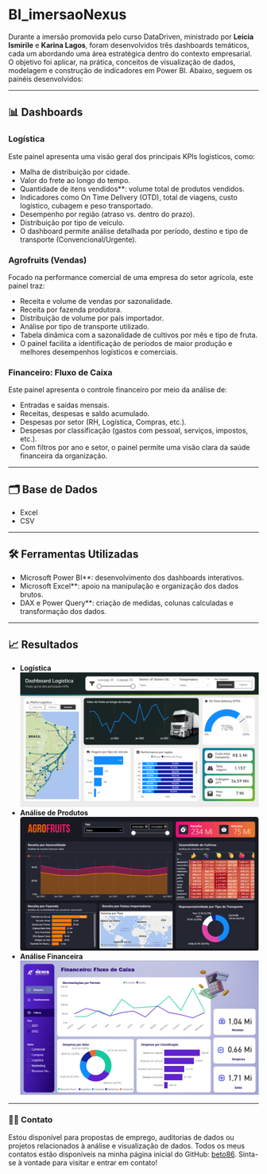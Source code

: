 # BI_imersaoNexus

Durante a imersão promovida pelo curso DataDriven, ministrado por **Leicia Ismirile** e **Karina Lagos**, foram desenvolvidos três dashboards temáticos, cada um abordando uma área estratégica dentro do contexto empresarial. O objetivo foi aplicar, na prática, conceitos de visualização de dados, modelagem e construção de indicadores em Power BI. Abaixo, seguem os painéis desenvolvidos:

---

## 📊 Dashboards
### Logística
Este painel apresenta uma visão geral dos principais KPIs logísticos, como:
- Malha de distribuição por cidade.
- Valor do frete ao longo do tempo.
- Quantidade de itens vendidos**: volume total de produtos vendidos.
- Indicadores como On Time Delivery (OTD), total de viagens, custo logístico, cubagem e peso transportado.
- Desempenho por região (atraso vs. dentro do prazo).
- Distribuição por tipo de veículo.
- O dashboard permite análise detalhada por período, destino e tipo de transporte (Convencional/Urgente).
### Agrofruits (Vendas)
Focado na performance comercial de uma empresa do setor agrícola, este painel traz:
- Receita e volume de vendas por sazonalidade.
- Receita por fazenda produtora.
- Distribuição de volume por país importador.
- Análise por tipo de transporte utilizado.
- Tabela dinâmica com a sazonalidade de cultivos por mês e tipo de fruta.
- O painel facilita a identificação de períodos de maior produção e melhores desempenhos logísticos e comerciais.
### Financeiro: Fluxo de Caixa
Este painel apresenta o controle financeiro por meio da análise de:
- Entradas e saídas mensais.
- Receitas, despesas e saldo acumulado.
- Despesas por setor (RH, Logística, Compras, etc.).
- Despesas por classificação (gastos com pessoal, serviços, impostos, etc.).
- Com filtros por ano e setor, o painel permite uma visão clara da saúde financeira da organização.

---

## 🗂️ Base de Dados
- Excel
- CSV

---

## 🛠️ Ferramentas Utilizadas
- Microsoft Power BI**: desenvolvimento dos dashboards interativos.
- Microsoft Excel**: apoio na manipulação e organização dos dados brutos.
- DAX e Power Query**: criação de medidas, colunas calculadas e transformação dos dados.

---

## 📈 Resultados


- **Logística**
![Logística](images/logistica.png)
- **Análise de Produtos**
![Vendas](images/vendas.png)
- **Análise Financeira**
![Fiananceiro](images/financeiro.png)

---

### 👩‍💻 Contato

Estou disponível para propostas de emprego, auditorias de dados ou projetos relacionados à análise e visualização de dados. 
Todos os meus contatos estão disponíveis na minha página inicial do GitHub: [beto86](https://github.com/beto86). 
Sinta-se à vontade para visitar e entrar em contato!

